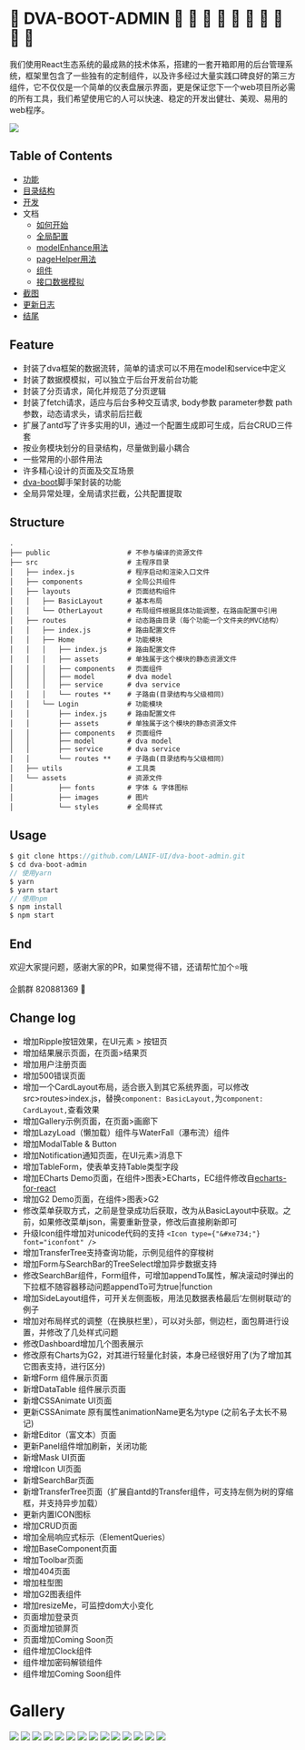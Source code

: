 # :beginner: DVA-BOOT-ADMIN :lemon: :tangerine: :cherries: :cake: :grapes: :watermelon: :strawberry: :corn: :peach: :melon:

我们使用React生态系统的最成熟的技术体系，搭建的一套开箱即用的后台管理系统，框架里包含了一些独有的定制组件，以及许多经过大量实践口碑良好的第三方组件，它不仅仅是一个简单的仪表盘展示界面，更是保证您下一个web项目所必需的所有工具，我们希望使用它的人可以快速、稳定的开发出健壮、美观、易用的web程序。

![](https://ucarecdn.com/b296e689-19fd-46f5-863e-40c0d4ba7a61/1.jpg)

## Table of Contents
* [功能](#feature)
* [目录结构](#structure)
* [开发](#usage)
* 文档
  - [如何开始](https://github.com/LANIF-UI/dva-boot-admin/blob/master/docs/start.md)
  - [全局配置](https://github.com/LANIF-UI/dva-boot-admin/blob/master/docs/config.md)
  - [modelEnhance用法](https://github.com/LANIF-UI/dva-boot-admin/blob/master/docs/modelEnhance.md)
  - [pageHelper用法](https://github.com/LANIF-UI/dva-boot-admin/blob/master/docs/pageHelper.md)
  - [组件](https://github.com/LANIF-UI/dva-boot-admin/blob/master/docs/components.md)
  - [接口数据模拟](https://github.com/LANIF-UI/dva-boot-admin/blob/master/docs/mock.md)
* [截图](#gallery)
* [更新日志](#change-log)
* [结尾](#end)

## Feature
- 封装了dva框架的数据流转，简单的请求可以不用在model和service中定义
- 封装了数据模模拟，可以独立于后台开发前台功能
- 封装了分页请求，简化并规范了分页逻辑
- 封装了fetch请求，适应与后台多种交互请求, body参数 parameter参数 path参数，动态请求头，请求前后拦截
- 扩展了antd写了许多实用的UI，通过一个配置生成即可生成，后台CRUD三件套
- 按业务模块划分的目录结构，尽量做到最小耦合
- 一些常用的小部件用法
- 许多精心设计的页面及交互场景
- [dva-boot](https://github.com/LANIF-UI/dva-boot)脚手架封装的功能
- 全局异常处理，全局请求拦截，公共配置提取

## Structure
```
.
├── public                   # 不参与编译的资源文件
├── src                      # 主程序目录
│   ├── index.js             # 程序启动和渲染入口文件
│   ├── components           # 全局公共组件
│   ├── layouts              # 页面结构组件
│   │   ├── BasicLayout      # 基本布局
│   │   └── OtherLayout      # 布局组件根据具体功能调整，在路由配置中引用
│   ├── routes               # 动态路由目录（每个功能一个文件夹的MVC结构）
│   │   ├── index.js         # 路由配置文件
│   │   ├── Home             # 功能模块
│   │   │   ├── index.js     # 路由配置文件
│   │   │   ├── assets       # 单独属于这个模块的静态资源文件
│   │   │   ├── components   # 页面组件
│   │   │   ├── model        # dva model
│   │   │   ├── service      # dva service
│   │   │   └── routes **    # 子路由(目录结构与父级相同)
│   │   └── Login            # 功能模块
│   │       ├── index.js     # 路由配置文件
│   │       ├── assets       # 单独属于这个模块的静态资源文件
│   │       ├── components   # 页面组件
│   │       ├── model        # dva model
│   │       ├── service      # dva service
│   │       └── routes **    # 子路由(目录结构与父级相同)
│   ├── utils                # 工具类
│   └── assets               # 资源文件
│           ├── fonts        # 字体 & 字体图标
│           ├── images       # 图片
│           └── styles       # 全局样式
```

## Usage

``` javascript
$ git clone https://github.com/LANIF-UI/dva-boot-admin.git
$ cd dva-boot-admin
// 使用yarn
$ yarn
$ yarn start
// 使用npm
$ npm install
$ npm start
```

## End

欢迎大家提问题，感谢大家的PR，如果觉得不错，还请帮忙加个:star:哦

企鹅群 820881369 :penguin:

## Change log

- 增加Ripple按钮效果，在UI元素 > 按钮页
- 增加结果展示页面，在页面>结果页
- 增加用户注册页面
- 增加500错误页面
- 增加一个CardLayout布局，适合嵌入到其它系统界面，可以修改src>routes>index.js，替换`component: BasicLayout,`为`component: CardLayout,`查看效果
- 增加Gallery示例页面，在页面>画廊下
- 增加LazyLoad（懒加载）组件与WaterFall（瀑布流）组件
- 增加ModalTable & Button
- 增加Notification通知页面，在UI元素>消息下
- 增加TableForm，使表单支持Table类型字段 
- 增加ECharts Demo页面，在组件>图表>ECharts，EC组件修改自[echarts-for-react](https://github.com/hustcc/echarts-for-react)
- 增加G2 Demo页面，在组件>图表>G2
- 修改菜单获取方式，之前是登录成功后获取，改为从BasicLayout中获取。之前，如果修改菜单json，需要重新登录，修改后直接刷新即可
- 升级Icon组件增加对unicode代码的支持 `<Icon type={"&#xe734;"} font="iconfont" />`
- 增加TransferTree支持查询功能，示例见组件的穿梭树
- 增加Form与SearchBar的TreeSelect增加异步数据支持
- 修改SearchBar组件，Form组件，可增加appendTo属性，解决滚动时弹出的下拉框不随容器移动问题appendTo可为true|function
- 增加SideLayout组件，可开关左侧面板，用法见数据表格最后‘左侧树联动’的例子
- 增加对布局样式的调整（在换肤栏里），可以对头部，侧边栏，面包屑进行设置，并修改了几处样式问题
- 修改Dashboard增加几个图表展示
- 修改原有Charts为G2，对其进行轻量化封装，本身已经很好用了(为了增加其它图表支持，进行区分)
- 新增Form 组件展示页面
- 新增DataTable 组件展示页面
- 新增CSSAnimate UI页面
- 更新CSSAnimate 原有属性animationName更名为type (之前名子太长不易记)
- 新增Editor（富文本）页面
- 更新Panel组件增加刷新，关闭功能
- 新增Mask UI页面
- 增增Icon UI页面
- 新增SearchBar页面
- 新增TransferTree页面（扩展自antd的Transfer组件，可支持左侧为树的穿缩框，并支持异步加载）
- 更新内置ICON图标
- 增加CRUD页面
- 增加全局响应式标示（ElementQueries）
- 增加BaseComponent页面
- 增加Toolbar页面
- 增加404页面
- 增加柱型图
- 增加G2图表组件
- 增加resizeMe，可监控dom大小变化
- 页面增加登录页
- 页面增加锁屏页
- 页面增加Coming Soon页
- 组件增加Clock组件
- 组件增加密码解锁组件
- 组件增加Coming Soon组件

# Gallery

![](https://ucarecdn.com/7602439b-fa79-4a57-a2f1-c4448710c1c2/14.jpg)
![](https://ucarecdn.com/fcfdbd3f-3d43-4a1e-a090-10038f92e1a6/13.jpg)
![](https://ucarecdn.com/6f9862ab-d9e6-4bda-9c6f-9b6a608ccc2a/12.jpg)
![](https://ucarecdn.com/fd93aad7-7963-4cbb-9ffd-4a09c44ee0a0/11.jpg)
![](https://ucarecdn.com/5440ec1c-f524-46ab-826b-742f20476ddf/15.jpg)
![](https://ucarecdn.com/2f35d9c3-d5e8-4519-bfbc-a0ee310e6817/2.jpg)
![](https://ucarecdn.com/eaef12d9-c878-4311-a539-cf53fd461280/3.jpg)
![](https://ucarecdn.com/e44e4383-d49c-46a6-a708-dbc5078d33f4/4.jpg)
![](https://ucarecdn.com/bef74a5c-fc05-4dcb-8512-7429971110c1/6.jpg)
![](https://ucarecdn.com/55cdf8da-37e0-4f19-b24f-00f00eddf5e1/5.jpg)
![](https://ucarecdn.com/890cae0d-dcde-48b4-9434-19e5fee2c883/9.jpg)
![](https://ucarecdn.com/54014eec-406b-437f-9356-f466a1a868ab/7.jpg)
![](https://ucarecdn.com/4e8c9b75-11df-4108-8437-bdb2627e3ebc/8.jpg)
![](https://ucarecdn.com/7831ce59-f412-4109-a75c-2b9f86b78c43/10.jpg)
